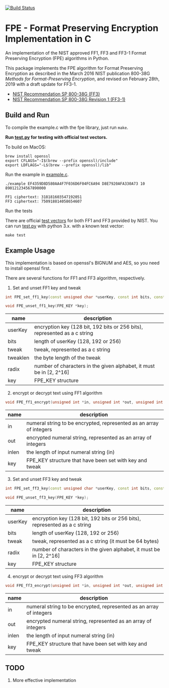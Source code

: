 [![Build Status](https://app.travis-ci.com/mysto/clang-fpe.svg?branch=master)](https://app.travis-ci.com/mysto/clang-fpe)

# FPE - Format Preserving Encryption Implementation in C

An implementation of the NIST approved FF1, FF3 and FF3-1 Format Preserving Encryption (FPE) algorithms in Python.

This package implements the FPE algorithm for Format Preserving Encryption as described in the March 2016 NIST publication 800-38G _Methods for Format-Preserving Encryption_,
and revised on February 28th, 2019 with a draft update for FF3-1.

* [NIST Recommendation SP 800-38G (FF3)](http://nvlpubs.nist.gov/nistpubs/SpecialPublications/NIST.SP.800-38G.pdf)
* [NIST Recommendation SP 800-38G Revision 1 (FF3-1)](https://nvlpubs.nist.gov/nistpubs/SpecialPublications/NIST.SP.800-38Gr1-draft.pdf)

## Build and Run

To compile the example.c with the fpe library, just run `make`.

**Run [test.py](https://github.com/0NG/Format-Preserving-Encryption/blob/master/test.py) for testing with official test vectors.**

To build on MacOS:
```shell
brew install openssl
export CFLAGS="-I$(brew --prefix openssl)/include"
export LDFLAGS="-L$(brew --prefix openssl)/lib"
```
Run the example in
[example.c](https://github.com/0NG/Format-Preserving-Encryption/blob/master/example.c). 

```shell
./example EF4359D8D580AA4F7F036D6F04FC6A94 D8E7920AFA330A73 10 890121234567890000

FF1 ciphertext: 318181603547192051
FF3 ciphertext: 750918814058654607
```
Run the tests

There are official [test vectors](http://csrc.nist.gov/groups/ST/toolkit/examples.html) for both FF1 and FF3 provided by NIST. You can run [test.py](https://github.com/0NG/Format-Preserving-Encryption/blob/master/test.py) with python 3.x.
with a known test vector:

```shell
make test
```
## Example Usage

This implementation is based on openssl's BIGNUM and AES, so you need to install openssl first.

There are several functions for FF1 and FF3 algorithm, respectively.

1. Set and unset FF1 key and tweak

```c++
int FPE_set_ff1_key(const unsigned char *userKey, const int bits, const unsigned char *tweak, const unsigned int tweaklen, const int radix, FPE_KEY *key);

void FPE_unset_ff1_key(FPE_KEY *key);
```

| name     | description                              |
| -------- | ---------------------------------------- |
| userKey  | encryption key (128 bit, 192 bits or 256 bits), represented as a c string |
| bits     | length of userKey (128, 192 or 256)      |
| tweak    | tweak, represented as a c string         |
| tweaklen | the byte length of the tweak             |
| radix    | number of characters in the given alphabet, it must be in [2, 2^16] |
| key      | FPE_KEY structure                        |

2. encrypt or decrypt text using FF1 algorithm

```c++
void FPE_ff1_encrypt(unsigned int *in, unsigned int *out, unsigned int inlen, FPE_KEY *key)
```

| name  | description                              |
| ----- | ---------------------------------------- |
| in    | numeral string to be encrypted, represented as an array of integers |
| out   | encrypted numeral string, represented as an array of integers |
| inlen | the length of input numeral string (in)  |
| key   | FPE_KEY structure that have been set with key and tweak |

3. Set and unset FF3 key and tweak

```c++
int FPE_set_ff3_key(const unsigned char *userKey, const int bits, const unsigned char *tweak, const unsigned int radix, FPE_KEY *key);

void FPE_unset_ff3_key(FPE_KEY *key);
```

| name    | description                              |
| ------- | ---------------------------------------- |
| userKey | encryption key (128 bit, 192 bits or 256 bits), represented as a c string |
| bits    | length of userKey (128, 192 or 256)      |
| tweak   | tweak, represented as a c string (it must be 64 bytes) |
| radix   | number of characters in the given alphabet, it must be in [2, 2^16] |
| key     | FPE_KEY structure                        |

4. encrypt or decrypt text using FF3 algorithm

```c++
void FPE_ff3_encrypt(unsigned int *in, unsigned int *out, unsigned int inlen, FPE_KEY *key);
```

| name  | description                              |
| ----- | ---------------------------------------- |
| in    | numeral string to be encrypted, represented as an array of integers |
| out   | encrypted numeral string, represented as an array of integers |
| inlen | the length of input numeral string (in)  |
| key   | FPE_KEY structure that have been set with key and tweak |

## TODO

1. More effective implementation

